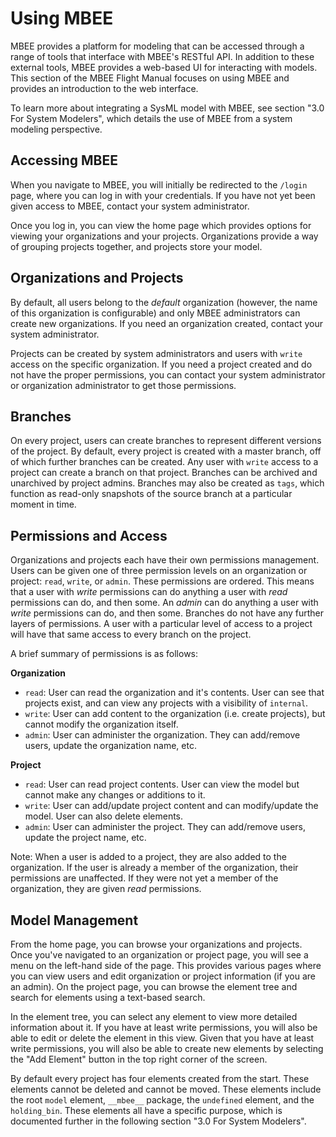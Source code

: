 # Using MBEE

MBEE provides a platform for modeling that can be accessed through a range of
tools that interface with MBEE's RESTful API. In addition to these external
tools, MBEE provides a web-based UI for interacting with models. This section
of the MBEE Flight Manual focuses on using MBEE and provides an introduction
to the web interface.

To learn more about integrating a SysML model with MBEE, see
section "3.0 For System Modelers", which details the use of MBEE from a system
modeling perspective.

## Accessing MBEE
When you navigate to MBEE, you will initially be redirected to the `/login`
page, where you can log in with your credentials. If you have not yet been given
access to MBEE, contact your system administrator.

Once you log in, you can view the home page which provides options for viewing
your organizations and your projects. Organizations provide a way of grouping 
projects together, and projects store your model.

## Organizations and Projects
By default, all users belong to the *default* organization (however, the name of
this organization is configurable) and only MBEE administrators can create new
organizations. If you need an organization created, contact your system
administrator.

Projects can be created by system administrators and users with `write` access
on the specific organization. If you need a project created and do not have the
proper permissions, you can contact your system administrator or organization
administrator to get those permissions.

## Branches
On every project, users can create branches to represent different versions of
the project. By default, every project is created with a master branch, off of
which further branches can be created. Any user with `write` access to a project
can create a branch on that project. Branches can be archived and unarchived by
project admins. Branches may also be created as `tags`, which function as read-only
snapshots of the source branch at a particular moment in time.

## Permissions and Access
Organizations and projects each have their own permissions management.
Users can be given one of three permission levels on an organization or
project: `read`, `write`, or `admin`. These permissions are ordered. This means
that a user with *write* permissions can do anything a user with *read*
permissions can do, and then some. An *admin* can do anything a user with
*write* permissions can do, and then some. Branches do not have any further
layers of permissions. A user with a particular level of access to a project
will have that same access to every branch on the project.

A brief summary of permissions is as follows:

**Organization**
- `read`: User can read the organization and it's contents. User can see that
  projects exist, and can view any projects with a visibility of `internal`.
- `write`: User can add content to the organization (i.e. create projects), but
  cannot modify the organization itself.
- `admin`: User can administer the organization. They can add/remove users,
  update the organization name, etc.

**Project**
- `read`: User can read project contents. User can view the model but cannot
  make any changes or additions to it.
- `write`: User can add/update project content and can modify/update the model.
  User can also delete elements.
- `admin`: User can administer the project. They can add/remove users,
  update the project name, etc.

Note: When a user is added to a project, they are also added to the
organization. If the user is already a member of the organization, their
permissions are unaffected. If they were not yet a member of the organization,
they are given *read* permissions.

## Model Management
From the home page, you can browse your organizations and projects. Once you've
navigated to an organization or project page, you will see a menu on the left-hand
side of the page. This provides various pages where you can view users and
edit organization or project information (if you are an admin). On the project page,
you can browse the element tree and search for elements using a text-based
search.

In the element tree, you can select any element to view more detailed
information about it. If you have at least write permissions, you will also be
able to edit or delete the element in this view. Given that you have
at least write permissions, you will also be able to create new elements by
selecting the "Add Element" button in the top right corner of the screen.

By default every project has four elements created from the start. These
elements cannot be deleted and cannot be moved. These elements include the
root `model` element, `__mbee__` package, the `undefined` element, and the
`holding_bin`. These elements all have a specific purpose, which is documented
further in the following section "3.0 For System Modelers".
